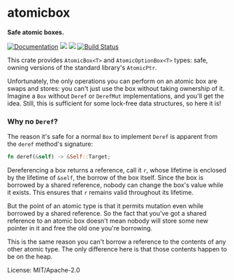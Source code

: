 # atomicbox

**Safe atomic boxes.**

[![Documentation](https://docs.rs/atomicbox/badge.svg)](https://docs.rs/atomicbox)
[![](https://img.shields.io/crates/v/atomicbox.svg)](https://crates.io/crates/atomicbox)
[![](https://img.shields.io/crates/d/atomicbox.svg)](https://crates.io/crates/atomicbox)
[![Build Status](https://github.com/jorendorff/atomicbox/actions/workflows/ci.yml/badge.svg)](https://github.com/jorendorff/atomicbox/actions?query=workflow%3Aci)

This crate provides `AtomicBox<T>` and `AtomicOptionBox<T>` types: safe, owning
versions of the standard library's `AtomicPtr`.

Unfortunately, the only operations you can perform on an atomic box are
swaps and stores: you can't just use the box without taking ownership of it.
Imagine a `Box` without `Deref` or `DerefMut` implementations, and you'll
get the idea. Still, this is sufficient for some lock-free data structures,
so here it is!

### Why no `Deref`?

The reason it's safe for a normal `Box` to implement `Deref` is apparent
from the `deref` method's signature:

```rust
fn deref(&self) -> &Self::Target;
```

Dereferencing a box returns a reference, call it `r`, whose lifetime is
enclosed by the lifetime of `&self`, the borrow of the box itself. Since the
box is borrowed by a shared reference, nobody can change the box's value
while it exists. This ensures that `r` remains valid throughout its
lifetime.

But the point of an atomic type is that it permits mutation even while
borrowed by a shared reference. So the fact that you've got a shared
reference to an atomic box doesn't mean nobody will store some new pointer
in it and free the old one you're borrowing.

This is the same reason you can't borrow a reference to the contents of any
other atomic type. The only difference here is that those contents happen to
be on the heap.

License: MIT/Apache-2.0
